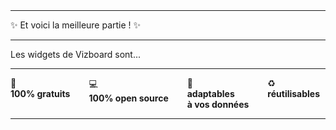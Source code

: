 
<br>
<br>

<div class="has-text-centered my-6">
  
  <hr>

  <p class="is-size-3 has-text-weight-bold mb-1">
    ✨ Et voici la meilleure partie ! ✨
  </p>

  <hr>

  <p class="is-size-4 mb-2 mt-4">
    Les widgets de Vizboard sont...
  </p>

  <hr>

  <div class="columns my-6">
    <div class="column is-size-5">
      <span class="is-size-4">
        💸
      </span><br>
      <b>100% gratuits</b>
    </div>
    <div class="column is-size-5">
      <span class="is-size-4">
        💻
      </span><br>
      <b>100% open source</b>
    </div>
    <div class="column is-size-5">
      <span class="is-size-4">
        🔌
      </span><br>
      <b>adaptables
      <br>à vos données</b>
    </div>
    <div class="column is-size-5">
      <span class="is-size-4">
        ♻️
      </span><br>
      <b>réutilisables</b>
    </div>
  </div>

  <hr class="my-6">

  <!-- <p class="is-size-1 my-5">
    Quoi ?
    <br>
    <span class="">😱</span>
  </p>

  <hr>

  <p class="is-size-4 my-2">
    <i>Vous avez bien lu</i>
  </p>

  <hr>

  <p class="is-size-1 my-5">
    Vraiment ?
    <br>
    <span class="">😵‍💫</span>
  </p>

  <hr>

  <p class="is-size-4 my-2">
    <i>Oui</i>
  </p>

  <hr>

  <p class="is-size-1 my-5">
    Waaaaaaah...
    <br>
    <span class="">🤯</span>
  </p>

  <hr>

  <p class="is-size-4 my-2">
    <i>et ouais</i>
  </p>

  <hr> -->

</div>
